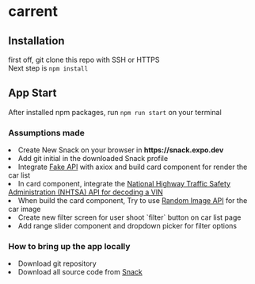 # carrent


## Installation
first off, git clone this repo with SSH or HTTPS <br />
Next step is ``` npm install ```

## App Start
After installed npm packages, run ```npm run start``` on your terminal

### Assumptions made
<li> Create New Snack on your browser in <strong>https://snack.expo.dev</strong> </li>
<li> Add git initial in the downloaded Snack profile </li>
<li> Integrate <a href="https://documenter.getpostman.com/view/5596891/SW7eyRFV?version=latest#3d4dd0ba-56c3-4535-a330-21022627fccb">Fake API</a> with axiox and build card component for render the car list </li>
<li> In card component, integrate the <a href="https://vpic.nhtsa.dot.gov/api/">National Highway Traffic Safety Administration (NHTSA) API for decoding a VIN</a></li>
<li> When build the card component, Try to use <a href="https://picsum.photos/">Random Image API<a> for the car image </li>
<li> Create new filter screen for user shoot `filter` button on car list page </li>
<li> Add range slider component and dropdown picker for filter options </li>

### How to bring up the app locally
<li> Download git repository </li>
<li> Download all source code from <a href="https://snack.expo.dev/@dev-dtn1712/github.com-dev-dtn1712-carrent">Snack</a> </li>
